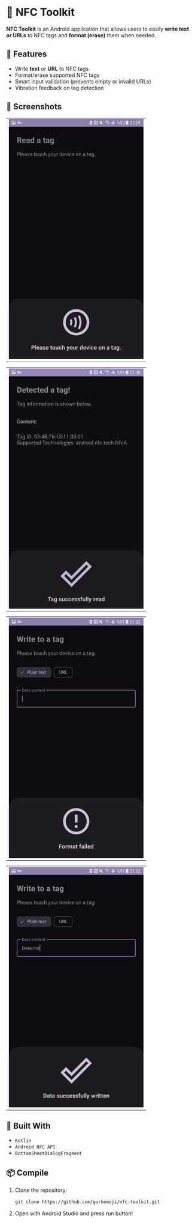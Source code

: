# 📱 NFC Toolkit

**NFC Toolkit** is an Android application that allows users to easily **write text or URLs** to NFC tags and **format (erase)** them when needed.

## 🚀 Features

- Write **text** or **URL** to NFC tags  
- Format/erase supported NFC tags
- Smart input validation (prevents empty or invalid URLs)
- Vibration feedback on tag detection

## 📸 Screenshots

<table>
  <tr>
    <td> <img src="./screenshots/touchtotag.jpg" height="640px" width="360px" /></td>
   </tr> 
</table>

<table>
  <tr>
    <td> <img src="./screenshots/read.jpg" height="640px" width="360px" /></td>
   </tr> 
</table>

<table>
  <tr>
    <td> <img src="./screenshots/format.jpg" height="640px" width="360px" /></td>
   </tr> 
</table>

<table>
  <tr>
    <td> <img src="./screenshots/write.jpg" height="640px" width="360px" /></td>
   </tr> 
</table>

## 🧠 Built With

- `Kotlin`  
- `Android NFC API`   
- `BottomSheetDialogFragment`

## 📦 Compile

1. Clone the repository:
   ```bash
   git clone https://github.com/gorkemoji/nfc-toolkit.git

2. Open with Android Studio and press run button!
